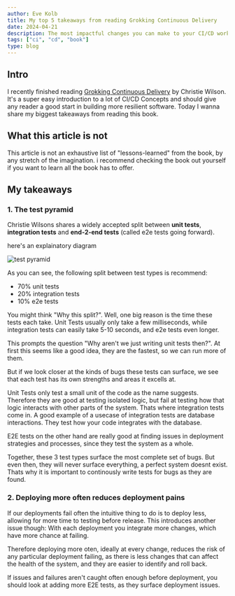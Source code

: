 ```yaml
---
author: Eve Kolb
title: My top 5 takeaways from reading Grokking Continuous Delivery
date: 2024-04-21
description: The most impactful changes you can make to your CI/CD workflows
tags: ["ci", "cd", "book"]
type: blog
---
```


## Intro

I recently finished reading
[Grokking Continuous Delivery](https://www.manning.com/books/grokking-continuous-delivery)
by Christie Wilson.
It's a super easy introduction to a lot of CI/CD Concepts and should give any
reader a good start in building more resilient software.
Today I wanna share my biggest takeaways from reading this book.

## What this article is not

This article is not an exhaustive list of "lessons-learned" from the book,
by any stretch of the imagination.
i recommend checking the book out yourself
if you want to learn all the book has to offer.

## My takeaways

### 1. The test pyramid

Christie Wilsons shares a widely accepted split between **unit tests**,
**integration tests** and **end-2-end tests** (called e2e tests going forward).

here's an explainatory diagram

![test pyramid](../images/grokking-continuous-delivery/test-pyramid.svg)

As you can see, the following split between test types is recommend:

- 70% unit tests
- 20% integration tests
- 10% e2e tests

You might think "Why this split?". Well, one big reason is the time
these tests each take.
Unit Tests usually only take a few milliseconds, while integration tests
can easily take 5-10 seconds, and e2e tests even longer.

This prompts the question "Why aren't we just writing unit tests then?".
At first this seems like a good idea, they are the fastest,
so we can run more of them.

But if we look closer at the kinds of bugs these tests can surface,
we see that each test has its own strengths and areas it excells at.

Unit Tests only test a small unit of the code as the name suggests.
Therefore they are good at testing isolated logic, but fail at testing
how that logic interacts with other parts of the system.
Thats where integration tests come in. A good example of a usecase
of integration tests are database interactions. They test how your code
integrates with the database.

E2E tests on the other hand are really good at finding issues in deployment
strategies and processes, since they test the system as a whole.

Together, these 3 test types surface the most complete set of bugs.
But even then, they will never surface everything, a perfect system doesnt exist.
Thats why it is important to continously write tests for bugs as they
are found.

### 2. Deploying more often reduces deployment pains

If our deployments fail often the intuitive thing to do is to deploy less,
allowing for more time to testing before release.
This introduces another issue though: With each deployment you
integrate more changes, which have more chance at failing.

Therefore deploying more oten, ideally at every change, reduces the risk
of any particular deployment failing, as there is less changes that can
affect the health of the system, and they are easier to identify and roll back.

If issues and failures aren't caught often enough before deployment,
you should look at adding more E2E tests, as they surface deployment issues.
